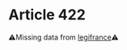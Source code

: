 # Article 422

⚠️Missing data from [legifrance](https://www.legifrance.gouv.fr/codes/article_lc/LEGIARTI000006427569)⚠️